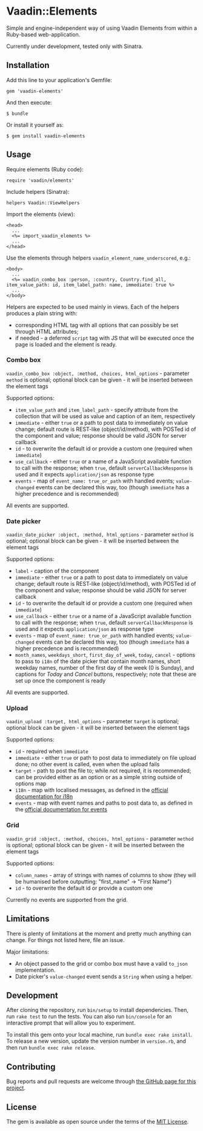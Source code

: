 # Vaadin::Elements

Simple and engine-independent way of using Vaadin Elements from within a Ruby-based web-application.

Currently under development, tested only with Sinatra.

## Installation

Add this line to your application's Gemfile:

```
gem 'vaadin-elements'
```

And then execute:

    $ bundle

Or install it yourself as:

    $ gem install vaadin-elements

## Usage

Require elements (Ruby code):

`require 'vaadin/elements'`

Include helpers (Sinatra):

`helpers Vaadin::ViewHelpers`

Import the elements (view):


    <head>
      ...
      <%= import_vaadin_elements %>
      ...
    </head>

Use the elements through helpers `vaadin_element_name_underscored`, e.g.:

    <body>
      ...
      <%= vaadin_combo_box :person, :country, Country.find_all, item_value_path: id, item_label_path: name, immediate: true %>
      ...
    </body>

Helpers are expected to be used mainly in views. Each of the helpers produces a plain string with:

 * corresponding HTML tag with all options that can possibly be set through HTML attributes;
 * if needed - a deferred `script` tag with JS that will be executed once the page is loaded and the element is ready.

### Combo box

`vaadin_combo_box :object, :method, choices, html_options` - parameter `method` is optional; optional block can be given - it will be inserted between the element tags

Supported options:

* `item_value_path` and `item_label_path` - specify attribute from the collection that will be used as value and caption of an item, respectively
* `immediate` - either `true` or a path to post data to immediately on value change; default route is REST-like (object/id/method), with POSTed id of the component and value; response should be valid JSON for server callback
* `id` - to overwrite the default id or provide a custom one (required when `immediate`)
* `use_callback` - either `true` or a name of a JavaScript available function to call with the response; when `true`, default `serverCallbackResponse` is used and it expects `application/json` as response type
* `events` - map of `event_name: true_or_path` with handled events; `value-changed` events can be declared this way, too (though `immediate` has a higher precedence and is recommended)

All events are supported.

### Date picker

`vaadin_date_picker :object, :method, html_options` - parameter `method` is optional; optional block can be given - it will be inserted between the element tags

Supported options:

* `label` - caption of the component
* `immediate` - either `true` or a path to post data to immediately on value change; default route is REST-like (object/id/method), with POSTed id of the component and value; response should be valid JSON for server callback
* `id` - to overwrite the default id or provide a custom one (required when `immediate`)
* `use_callback` - either `true` or a name of a JavaScript available function to call with the response; when `true`, default `serverCallbackResponse` is used and it expects `application/json` as response type
* `events` - map of `event_name: true_or_path` with handled events; `value-changed` events can be declared this way, too (though `immediate` has a higher precedence and is recommended)
* `month_names`, `weekdays_short`, `first_day_of_week`, `today`, `cancel` - options to pass to `i18n` of the date picker that contain month names, short weekday names, number of the first day of the week (0 is Sunday), and captions for _Today_ and _Cancel_ buttons, respectively; note that these are set up once the component is ready

All events are supported.

### Upload

`vaadin_upload :target, html_options` - parameter `target` is optional; optional block can be given - it will be inserted between the element tags

Supported options:

* `id` - required when `immediate`
* `immediate` - either `true` or path to post data to immediately on file upload done; no other event is called, even when the upload fails
* `target` - path to post the file to; while not required, it is recommended; can be provided either as an option or as a simple string outside of options map
* `i18n` - map with localised messages, as defined in the [official documentation for i18n](https://vaadin.com/docs/-/part/elements/vaadin-upload/vaadin-upload-i18n.html)
* `events` - map with event names and paths to post data to, as defined in the [official documentation for events](https://vaadin.com/docs/-/part/elements/vaadin-upload/vaadin-upload-basic.html)

### Grid

`vaadin_grid :object, :method, choices, html_options` - parameter `method` is optional; optional block can be given - it will be inserted between the element tags

Supported options:

* `column_names` - array of strings with names of columns to show (they will be humanised before outputting: "first_name" -> "First Name")
* `id` - to overwrite the default id or provide a custom one

Currently no events are supported from the grid.

## Limitations

There is plenty of limitations at the moment and pretty much anything can change. For things not listed here, file an issue.

Major limitations:

* An object passed to the grid or combo box must have a valid `to_json` implementation.
* Date picker's `value-changed` event sends a `String` when using a helper.

## Development

After cloning the repository, run `bin/setup` to install dependencies. Then, run `rake test` to run the tests. You can also run `bin/console` for an interactive prompt that will allow you to experiment.

To install this gem onto your local machine, run `bundle exec rake install`. To release a new version, update the version number in `version.rb`, and then run `bundle exec rake release`.

## Contributing

Bug reports and pull requests are welcome through [the GitHub page for this project](https://github.com/vaadin-miki/vaadin-elements).

## License

The gem is available as open source under the terms of the [MIT License](http://opensource.org/licenses/MIT).

